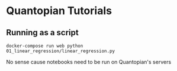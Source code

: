Quantopian Tutorials
====================

Running as a script
--------------------------------------
    docker-compose run web python 01_linear_regression/linear_regression.py

No sense cause notebooks need to be run on Quantopian's servers

